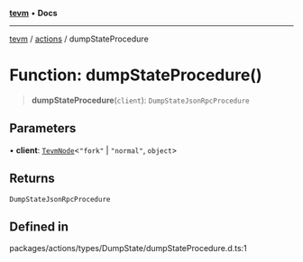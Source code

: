 [**tevm**](../../README.md) • **Docs**

***

[tevm](../../modules.md) / [actions](../README.md) / dumpStateProcedure

# Function: dumpStateProcedure()

> **dumpStateProcedure**(`client`): `DumpStateJsonRpcProcedure`

## Parameters

• **client**: [`TevmNode`](../../index/type-aliases/TevmNode.md)\<`"fork"` \| `"normal"`, `object`\>

## Returns

`DumpStateJsonRpcProcedure`

## Defined in

packages/actions/types/DumpState/dumpStateProcedure.d.ts:1
